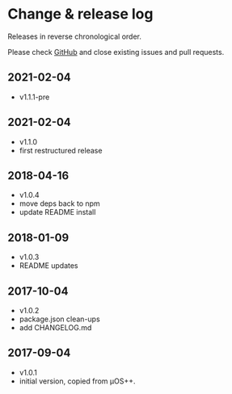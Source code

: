 # Change & release log

Releases in reverse chronological order.

Please check
[GitHub](https://github.com/micro-os-plus/libs-cpp-xpack/issues/)
and close existing issues and pull requests.

## 2021-02-04

- v1.1.1-pre

## 2021-02-04

- v1.1.0
- first restructured release

## 2018-04-16

- v1.0.4
- move deps back to npm
- update README install

## 2018-01-09

- v1.0.3
- README updates

## 2017-10-04

- v1.0.2
- package.json clean-ups
- add CHANGELOG.md

## 2017-09-04

- v1.0.1
- initial version, copied from µOS++.


